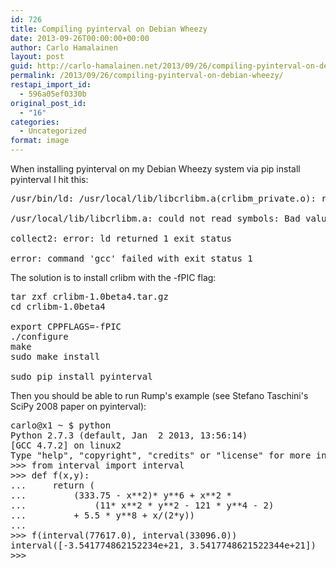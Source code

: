 ```yaml
---
id: 726
title: Compiling pyinterval on Debian Wheezy
date: 2013-09-26T00:00:00+00:00
author: Carlo Hamalainen
layout: post
guid: http://carlo-hamalainen.net/2013/09/26/compiling-pyinterval-on-debian-wheezy/
permalink: /2013/09/26/compiling-pyinterval-on-debian-wheezy/
restapi_import_id:
  - 596a05ef0330b
original_post_id:
  - "16"
categories:
  - Uncategorized
format: image
---
```

When installing pyinterval on my Debian Wheezy system via pip install pyinterval I hit this:

<pre>/usr/bin/ld: /usr/local/lib/libcrlibm.a(crlibm_private.o): relocation R_X86_64_32 against `.rodata.str1.8' can not be used when making a shared object; recompile with -fPIC

/usr/local/lib/libcrlibm.a: could not read symbols: Bad value

collect2: error: ld returned 1 exit status

error: command 'gcc' failed with exit status 1
</pre>

The solution is to install crlibm with the -fPIC flag:

<pre>tar zxf crlibm-1.0beta4.tar.gz
cd crlibm-1.0beta4

export CPPFLAGS=-fPIC
./configure
make
sudo make install

sudo pip install pyinterval
</pre>

Then you should be able to run Rump's example (see Stefano Taschini's SciPy 2008 paper on pyinterval): 

<pre>carlo@x1 ~ $ python
Python 2.7.3 (default, Jan  2 2013, 13:56:14)
[GCC 4.7.2] on linux2
Type "help", "copyright", "credits" or "license" for more information.
>>> from interval import interval
>>> def f(x,y):
...     return (
...         (333.75 - x**2)* y**6 + x**2 *
...             (11* x**2 * y**2 - 121 * y**4 - 2)
...         + 5.5 * y**8 + x/(2*y))
...
>>> f(interval(77617.0), interval(33096.0))
interval([-3.541774862152234e+21, 3.5417748621522344e+21])
>>>
</pre>